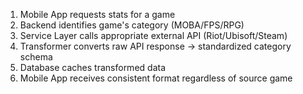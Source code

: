 1. Mobile App requests stats for a game
2. Backend identifies game's category (MOBA/FPS/RPG)
3. Service Layer calls appropriate external API (Riot/Ubisoft/Steam)
4. Transformer converts raw API response → standardized category schema
5. Database caches transformed data
6. Mobile App receives consistent format regardless of source game
